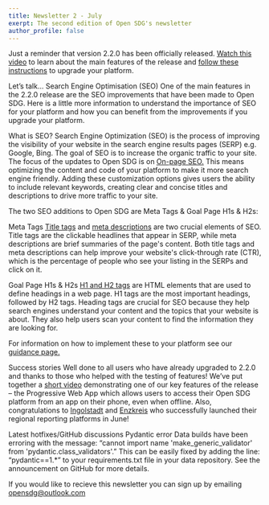```yaml
---
title: Newsletter 2 - July
exerpt: The second edition of Open SDG's newsletter
author_profile: false
---
```

Just a reminder that version 2.2.0 has been officially released. [Watch this video](https://www.youtube.com/watch?v=a6OEIyLwwSE) to learn about the main features of the release and [follow these instructions](https://open-sdg.readthedocs.io/en/latest/upgrades/upgrading-2-2-0/) to upgrade your platform.


Let’s talk... Search Engine Optimisation (SEO) 
One of the main features in the 2.2.0 release are the SEO improvements that have been made to Open SDG. Here is a little more information to understand the importance of SEO for your platform and how you can benefit from the improvements if you upgrade your platform.  

What is SEO? 
Search Engine Optimization (SEO) is the process of improving the visibility of your website in the search engine results pages (SERP) e.g. Google, Bing. The goal of SEO is to increase the organic traffic to your site. The focus of the updates to Open SDG is on [On-page SEO.](https://backlinko.com/on-page-seo) This means optimizing the content and code of your platform to make it more search engine friendly. Adding these customization options gives users the ability to include relevant keywords, creating clear and concise titles and descriptions to drive more traffic to your site. 

The two SEO additions to Open SDG are Meta Tags & Goal Page H1s & H2s: 
 
Meta Tags 
[Title tags](https://www.constantcontact.com/blog/website-seo-title-tag/#:~:text=A%20title%20tag%20is%20a,These%20are%20the%20title%20tags.) and [meta descriptions](https://moz.com/learn/seo/meta-description) are two crucial elements of SEO. Title tags are the clickable headlines that appear in SERP, while meta descriptions are brief summaries of the page's content. Both title tags and meta descriptions can help improve your website's click-through rate (CTR), which is the percentage of people who see your listing in the SERPs and click on it. 
 
Goal Page H1s & H2s 
[H1 and H2 tags](https://clictadigital.com/how-to-use-h1-h2-and-h3-header-tags-for-seo-effectively/#:~:text=To%20break%20it%20down%2C%20remember,content%2C%20making%20it%20easily%20scannable) are HTML elements that are used to define headings in a web page. H1 tags are the most important headings, followed by H2 tags. Heading tags are crucial for SEO because they help search engines understand your content and the topics that your website is about. They also help users scan your content to find the information they are looking for. 
 
For information on how to implement these to your platform see our [guidance page.](https://open-sdg.readthedocs.io/en/latest/upgrades/upgrading-2-2-0/#search-engine-optimization-seo-customisation-options) 
  
Success stories 
Well done to all users who have already upgraded to 2.2.0 and thanks to those who helped with the testing of features! We’ve put together a [short video](https://www.youtube.com/watch?v=VjBUqQ6ED28) demonstrating one of our key features of the release – the Progressive Web App which allows users to access their Open SDG platform from an app on their phone, even when offline. 
Also, congratulations to [Ingolstadt](https://sdg.nachhaltigkeitsagenda-ingolstadt.de/) and [Enzkreis](https://agenda2030.enzkreis.de/) who successfully launched their regional reporting platforms in June! 
 
Latest hotfixes/GitHub discussions 
Pydantic error 
Data builds have been erroring with the message: “cannot import name 'make_generic_validator' from 'pydantic.class_validators'.” This can be easily fixed by adding the line: “pydantic==1.*” to your requirements.txt file in your data repository. See the announcement on GitHub for more details. 

 If you would like to recieve this newsletter you can sign up by emailing [opensdg@outlook.com](opensdg@outlook.com)
